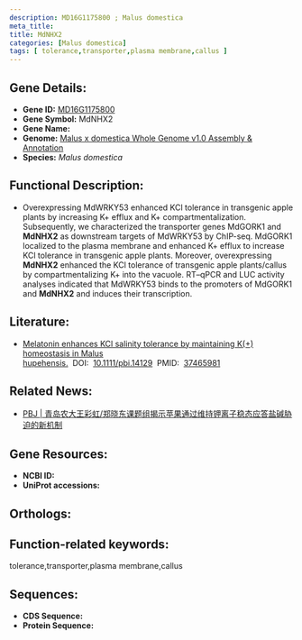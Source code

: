 ```yaml
---
description: MD16G1175800 ; Malus domestica
meta_title:
title: MdNHX2
categories: [Malus domestica]
tags: [ tolerance,transporter,plasma membrane,callus ]
---
```


## Gene Details:
- **Gene ID:**	[MD16G1175800]()
- **Gene Symbol:** MdNHX2
- **Gene Name:** 
- **Genome:** [Malus x domestica Whole Genome v1.0 Assembly & Annotation]()
- **Species:** *Malus domestica*

## Functional Description:
   - Overexpressing MdWRKY53 enhanced KCl tolerance in transgenic apple plants by increasing K+ efflux and K+ compartmentalization. Subsequently, we characterized the transporter genes MdGORK1 and **MdNHX2** as downstream targets of MdWRKY53 by ChIP-seq. MdGORK1 localized to the plasma membrane and enhanced K+ efflux to increase KCl tolerance in transgenic apple plants. Moreover, overexpressing **MdNHX2** enhanced the KCl tolerance of transgenic apple plants/callus by compartmentalizing K+ into the vacuole. RT–qPCR and LUC activity analyses indicated that MdWRKY53 binds to the promoters of MdGORK1 and **MdNHX2** and induces their transcription.

## Literature:
   - [Melatonin enhances KCl salinity tolerance by maintaining K(+) homeostasis in Malus hupehensis.]( https://onlinelibrary.wiley.com/doi/10.1111/pbi.14129)&nbsp;&nbsp;DOI:&nbsp;&nbsp;[10.1111/pbi.14129](https://onlinelibrary.wiley.com/doi/10.1111/pbi.14129)&nbsp;&nbsp;PMID:&nbsp;&nbsp;[37465981](https://pubmed.ncbi.nlm.nih.gov/37465981/)

## Related News:
   - [PBJ | 青岛农大王彩虹/郑晓东课题组揭示苹果通过维持钾离子稳态应答盐碱胁迫的新机制](https://mp.weixin.qq.com/s/CNYAAeS_QySFgTeLYa2O3Q)

## Gene Resources:
- **NCBI ID:** [](https://www.ncbi.nlm.nih.gov/gene/?term=)
- **UniProt accessions:** [](https://www.uniprot.org/uniprotkb//entry)

## Orthologs:

## Function-related keywords:
tolerance,transporter,plasma membrane,callus

## Sequences:
- **CDS Sequence:**
- **Protein Sequence:**
